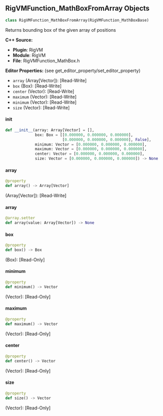 ## RigVMFunction_MathBoxFromArray Objects

```python
class RigVMFunction_MathBoxFromArray(RigVMFunction_MathBoxBase)
```

Returns bounding box of the given array of positions

**C++ Source:**

- **Plugin**: RigVM
- **Module**: RigVM
- **File**: RigVMFunction_MathBox.h

**Editor Properties:** (see get_editor_property/set_editor_property)

- ``array`` (Array[Vector]):  [Read-Write]
- ``box`` (Box):  [Read-Write]
- ``center`` (Vector):  [Read-Write]
- ``maximum`` (Vector):  [Read-Write]
- ``minimum`` (Vector):  [Read-Write]
- ``size`` (Vector):  [Read-Write]

<a id="unreal.RigVMFunction_MathBoxFromArray.__init__"></a>

#### __init__

```python
def __init__(array: Array[Vector] = [],
             box: Box = [[0.000000, 0.000000, 0.000000],
                         [0.000000, 0.000000, 0.000000], False],
             minimum: Vector = [0.000000, 0.000000, 0.000000],
             maximum: Vector = [0.000000, 0.000000, 0.000000],
             center: Vector = [0.000000, 0.000000, 0.000000],
             size: Vector = [0.000000, 0.000000, 0.000000]) -> None
```

<a id="unreal.RigVMFunction_MathBoxFromArray.array"></a>

#### array

```python
@property
def array() -> Array[Vector]
```

(Array[Vector]):  [Read-Write]

<a id="unreal.RigVMFunction_MathBoxFromArray.array"></a>

#### array

```python
@array.setter
def array(value: Array[Vector]) -> None
```

<a id="unreal.RigVMFunction_MathBoxFromArray.box"></a>

#### box

```python
@property
def box() -> Box
```

(Box):  [Read-Only]

<a id="unreal.RigVMFunction_MathBoxFromArray.minimum"></a>

#### minimum

```python
@property
def minimum() -> Vector
```

(Vector):  [Read-Only]

<a id="unreal.RigVMFunction_MathBoxFromArray.maximum"></a>

#### maximum

```python
@property
def maximum() -> Vector
```

(Vector):  [Read-Only]

<a id="unreal.RigVMFunction_MathBoxFromArray.center"></a>

#### center

```python
@property
def center() -> Vector
```

(Vector):  [Read-Only]

<a id="unreal.RigVMFunction_MathBoxFromArray.size"></a>

#### size

```python
@property
def size() -> Vector
```

(Vector):  [Read-Only]

<a id="unreal.RigVMFunction_MathBoxIsValid"></a>